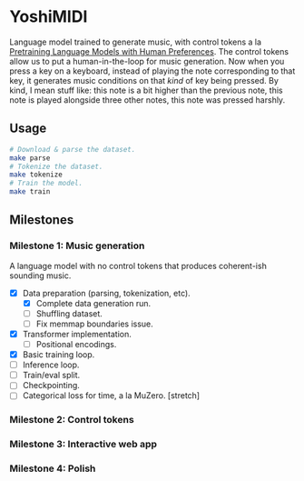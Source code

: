 # YoshiMIDI

Language model trained to generate music, with control tokens a la [Pretraining Language Models with Human Preferences](https://arxiv.org/abs/2302.08582). The control tokens allow us to put a human-in-the-loop for music generation. Now when you press a key on a keyboard, instead of playing the note corresponding to that key, it generates music conditions on that *kind* of key being pressed. By kind, I mean stuff like: this note is a bit higher than the previous note, this note is played alongside three other notes, this note was pressed harshly.

## Usage

```bash
# Download & parse the dataset.
make parse
# Tokenize the dataset.
make tokenize
# Train the model.
make train
```

## Milestones

### Milestone 1: Music generation
A language model with no control tokens that produces coherent-ish sounding music.

- [x] Data preparation (parsing, tokenization, etc).
  - [x] Complete data generation run.
  - [ ] Shuffling dataset.
  - [ ] Fix memmap boundaries issue.
- [x] Transformer implementation.
  - [ ] Positional encodings.
- [x] Basic training loop.
- [ ] Inference loop.
- [ ] Train/eval split.
- [ ] Checkpointing.
- [ ] Categorical loss for time, a la MuZero. [stretch]

### Milestone 2: Control tokens

### Milestone 3: Interactive web app

### Milestone 4: Polish

